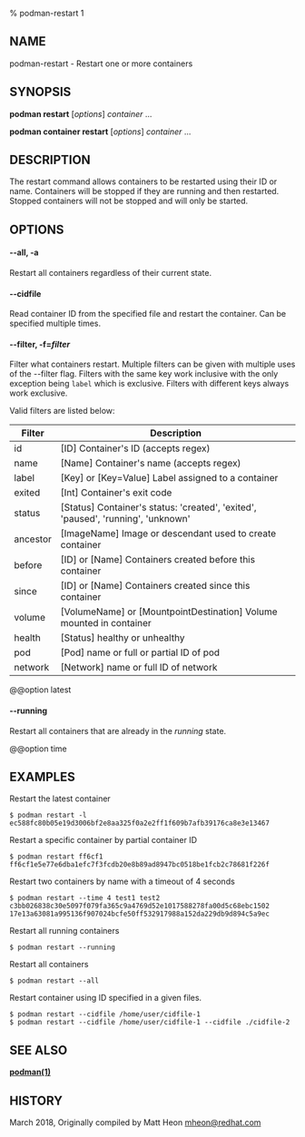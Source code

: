 % podman-restart 1

## NAME

podman\-restart - Restart one or more containers

## SYNOPSIS

**podman restart** [*options*] _container_ ...

**podman container restart** [*options*] _container_ ...

## DESCRIPTION

The restart command allows containers to be restarted using their ID or name.
Containers will be stopped if they are running and then restarted. Stopped
containers will not be stopped and will only be started.

## OPTIONS

#### **--all**, **-a**

Restart all containers regardless of their current state.

#### **--cidfile**

Read container ID from the specified file and restart the container. Can be specified multiple times.

#### **--filter**, **-f**=_filter_

Filter what containers restart.
Multiple filters can be given with multiple uses of the --filter flag.
Filters with the same key work inclusive with the only exception being
`label` which is exclusive. Filters with different keys always work exclusive.

Valid filters are listed below:

| **Filter** | **Description**                                                                  |
| ---------- | -------------------------------------------------------------------------------- |
| id         | [ID] Container's ID (accepts regex)                                              |
| name       | [Name] Container's name (accepts regex)                                          |
| label      | [Key] or [Key=Value] Label assigned to a container                               |
| exited     | [Int] Container's exit code                                                      |
| status     | [Status] Container's status: 'created', 'exited', 'paused', 'running', 'unknown' |
| ancestor   | [ImageName] Image or descendant used to create container                         |
| before     | [ID] or [Name] Containers created before this container                          |
| since      | [ID] or [Name] Containers created since this container                           |
| volume     | [VolumeName] or [MountpointDestination] Volume mounted in container              |
| health     | [Status] healthy or unhealthy                                                    |
| pod        | [Pod] name or full or partial ID of pod                                          |
| network    | [Network] name or full ID of network                                             |

@@option latest

#### **--running**

Restart all containers that are already in the _running_ state.

@@option time

## EXAMPLES

Restart the latest container

```
$ podman restart -l
ec588fc80b05e19d3006bf2e8aa325f0a2e2ff1f609b7afb39176ca8e3e13467
```

Restart a specific container by partial container ID

```
$ podman restart ff6cf1
ff6cf1e5e77e6dba1efc7f3fcdb20e8b89ad8947bc0518be1fcb2c78681f226f
```

Restart two containers by name with a timeout of 4 seconds

```
$ podman restart --time 4 test1 test2
c3bb026838c30e5097f079fa365c9a4769d52e1017588278fa00d5c68ebc1502
17e13a63081a995136f907024bcfe50ff532917988a152da229db9d894c5a9ec
```

Restart all running containers

```
$ podman restart --running
```

Restart all containers

```
$ podman restart --all
```

Restart container using ID specified in a given files.

```
$ podman restart --cidfile /home/user/cidfile-1
$ podman restart --cidfile /home/user/cidfile-1 --cidfile ./cidfile-2
```

## SEE ALSO

**[podman(1)](commands/podman.md)**

## HISTORY

March 2018, Originally compiled by Matt Heon <mheon@redhat.com>
